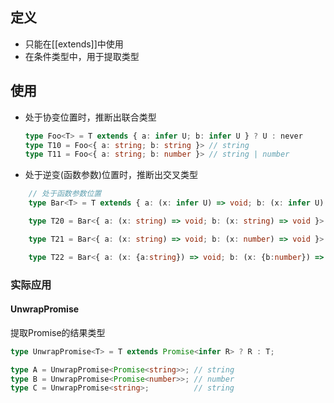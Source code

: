 ## 定义
- 只能在[[extends]]中使用
- 在条件类型中，用于提取类型
## 使用
- 处于协变位置时，推断出联合类型
	```typescript
	type Foo<T> = T extends { a: infer U; b: infer U } ? U : never
	type T10 = Foo<{ a: string; b: string }> // string
	type T11 = Foo<{ a: string; b: number }> // string | number
	```
- 处于逆变(函数参数)位置时，推断出交叉类型
```typescript
	// 处于函数参数位置
	type Bar<T> = T extends { a: (x: infer U) => void; b: (x: infer U) => void } ? U : never

	type T20 = Bar<{ a: (x: string) => void; b: (x: string) => void }> // string

	type T21 = Bar<{ a: (x: string) => void; b: (x: number) => void }> // string & number => never

	type T22 = Bar<{ a: (x: {a:string}) => void; b: (x: {b:number}) => void }> // {a: string;} & {b: number;}

```

### 实际应用
#### UnwrapPromise
提取Promise的结果类型
```ts
type UnwrapPromise<T> = T extends Promise<infer R> ? R : T;

type A = UnwrapPromise<Promise<string>>; // string
type B = UnwrapPromise<Promise<number>>; // number
type C = UnwrapPromise<string>;          // string
```